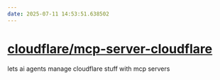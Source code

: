 ```yaml
---
date: 2025-07-11 14:53:51.638502
---
```


# [cloudflare/mcp-server-cloudflare](https://github.com/cloudflare/mcp-server-cloudflare)

lets ai agents manage cloudflare stuff with mcp servers